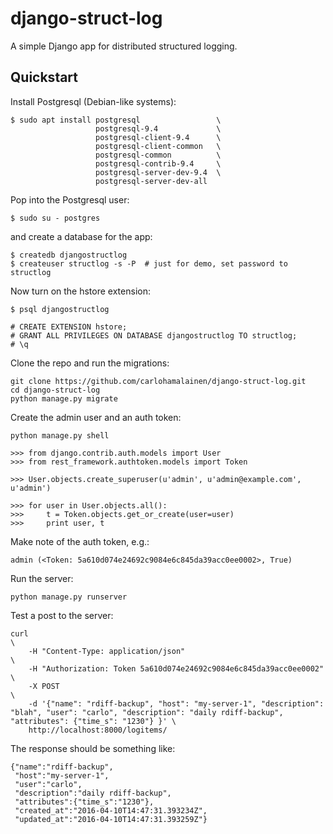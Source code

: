 # django-struct-log

A simple Django app for distributed structured logging.

## Quickstart

Install Postgresql (Debian-like systems):

    $ sudo apt install postgresql                 \
                       postgresql-9.4             \
                       postgresql-client-9.4      \
                       postgresql-client-common   \
                       postgresql-common          \
                       postgresql-contrib-9.4     \
                       postgresql-server-dev-9.4  \
                       postgresql-server-dev-all

Pop into the Postgresql user:

    $ sudo su - postgres

and create a database for the app:

    $ createdb djangostructlog
    $ createuser structlog -s -P  # just for demo, set password to structlog

Now turn on the hstore extension:

    $ psql djangostructlog

    # CREATE EXTENSION hstore;
    # GRANT ALL PRIVILEGES ON DATABASE djangostructlog TO structlog;
    # \q

Clone the repo and run the migrations:

    git clone https://github.com/carlohamalainen/django-struct-log.git
    cd django-struct-log
    python manage.py migrate

Create the admin user and an auth token:

    python manage.py shell

    >>> from django.contrib.auth.models import User
    >>> from rest_framework.authtoken.models import Token

    >>> User.objects.create_superuser(u'admin', u'admin@example.com', u'admin')

    >>> for user in User.objects.all():
    >>>     t = Token.objects.get_or_create(user=user)
    >>>     print user, t

Make note of the auth token, e.g.:

    admin (<Token: 5a610d074e24692c9084e6c845da39acc0ee0002>, True)

Run the server:

    python manage.py runserver

Test a post to the server:

    curl                                                                    \
        -H "Content-Type: application/json"                                 \
        -H "Authorization: Token 5a610d074e24692c9084e6c845da39acc0ee0002"  \
        -X POST                                                             \
        -d '{"name": "rdiff-backup", "host": "my-server-1", "description": "blah", "user": "carlo", "description": "daily rdiff-backup", "attributes": {"time_s": "1230"} }' \
        http://localhost:8000/logitems/

The response should be something like:

    {"name":"rdiff-backup",
     "host":"my-server-1",
     "user":"carlo",
     "description":"daily rdiff-backup",
     "attributes":{"time_s":"1230"},
     "created_at":"2016-04-10T14:47:31.393234Z",
     "updated_at":"2016-04-10T14:47:31.393259Z"}


